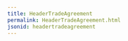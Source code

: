 ```yaml
---
title: HeaderTradeAgreement
permalink: HeaderTradeAgreement.html
jsonid: headertradeagreement
---
```

